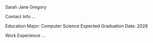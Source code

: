 Sarah Jane Gregory

Contact Info
...

Education
Major: Computer Science
Expected Graduation Date: 2028

Work Experience
...
